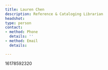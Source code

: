 ```yaml
---
title: Lauren Chen
description: Reference & Cataloging Librarian
headshot: 
type: person
contact:
- method: Phone
  details: ''
- method: Email
  details: 

---
```

16178592320